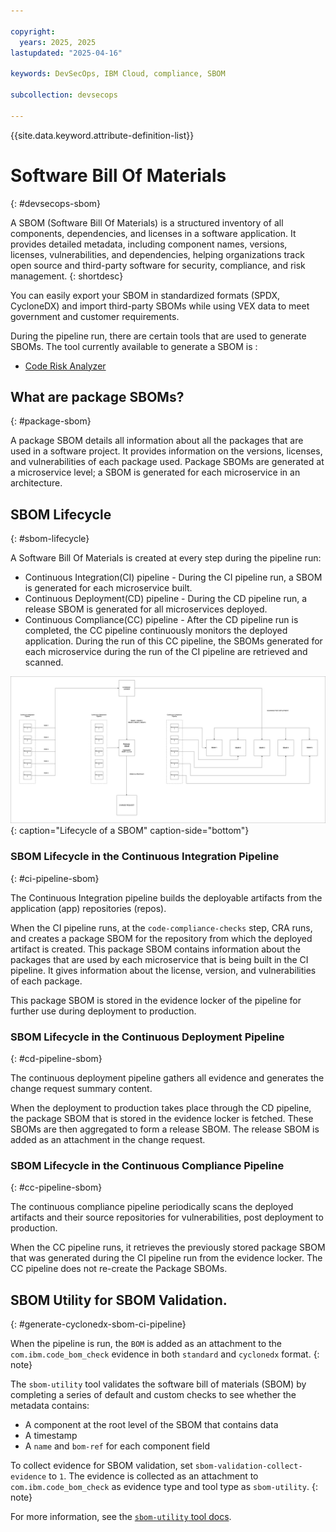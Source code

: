 ```yaml
---

copyright:
  years: 2025, 2025
lastupdated: "2025-04-16"

keywords: DevSecOps, IBM Cloud, compliance, SBOM

subcollection: devsecops

---
```


{{site.data.keyword.attribute-definition-list}}

# Software Bill Of Materials
{: #devsecops-sbom}

A SBOM (Software Bill Of Materials) is a structured inventory of all components, dependencies, and licenses in a software application. It provides detailed metadata, including component names, versions, licenses, vulnerabilities, and dependencies, helping organizations track open source and third-party software for security, compliance, and risk management.
{: shortdesc}

You can easily export your SBOM in standardized formats (SPDX, CycloneDX) and import third-party SBOMs while using VEX data to meet government and customer requirements.



During the pipeline run, there are certain tools that are used to generate SBOMs. The tool currently available to generate a SBOM is :

- [Code Risk Analyzer](/docs/devsecops?topic=devsecops-devsecops-cra-sbom-generate)

## What are package SBOMs?
{: #package-sbom}

A package SBOM details all information about all the packages that are used in a software project. It provides information on the versions, licenses, and vulnerabilities of each package used. Package SBOMs are generated at a microservice level; a SBOM is generated for each microservice in an architecture.

## SBOM Lifecycle
{: #sbom-lifecycle}

A Software Bill Of Materials is created at every step during the pipeline run: 

- Continuous Integration(CI) pipeline - During the CI pipeline run, a SBOM is generated for each microservice built. 
- Continuous Deployment(CD) pipeline - During the CD pipeline run, a release SBOM is generated for all microservices deployed.
- Continuous Compliance(CC) pipeline - After the CD pipeline run is completed, the CC pipeline continuously monitors the deployed application. During the run of this CC pipeline, the SBOMs generated for each microservice during the run of the CI pipeline are retrieved and scanned.

![Lifecycle of a SBOM](/images/sbom-lifecycle.png){: caption="Lifecycle of a SBOM" caption-side="bottom"}

### SBOM Lifecycle in the Continuous Integration Pipeline
{: #ci-pipeline-sbom}

The Continuous Integration pipeline builds the deployable artifacts from the application (app) repositories (repos). 

When the CI pipeline runs, at the `code-compliance-checks` step,  CRA runs, and creates a package SBOM for the repository from which the deployed artifact is created. This package SBOM contains information about the packages that are used by each microservice that is being built in the CI pipeline. It gives information about the license, version, and vulnerabilities of each package. 

This package SBOM is stored in the evidence locker of the pipeline for further use during deployment to production.

### SBOM Lifecycle in the Continuous Deployment Pipeline
{: #cd-pipeline-sbom}

The continuous deployment pipeline gathers all evidence and generates the change request summary content.

When the deployment to production takes place through the CD pipeline, the package SBOM that is stored in the evidence locker is fetched. These SBOMs are then aggregated to form a release SBOM. The release SBOM is added as an attachment in the change request.

### SBOM Lifecycle in the Continuous Compliance Pipeline
{: #cc-pipeline-sbom}

The continuous compliance pipeline periodically scans the deployed artifacts and their source repositories for vulnerabilities, post deployment to production. 

When the CC pipeline runs, it retrieves the previously stored package SBOM that was generated during the CI pipeline run from the evidence locker. The CC pipeline does not re-create the Package SBOMs. 

## SBOM Utility for SBOM Validation.
{: #generate-cyclonedx-sbom-ci-pipeline}

When the pipeline is run, the `BOM` is added as an attachment to the `com.ibm.code_bom_check` evidence in both `standard` and `cyclonedx` format.
{: note}

The `sbom-utility` tool validates the software bill of materials (SBOM) by completing a series of default and custom checks to see whether the metadata contains:

* A component at the root level of the SBOM that contains data
* A timestamp
* A `name` and `bom-ref` for each component field
    
To collect evidence for SBOM validation, set `sbom-validation-collect-evidence` to `1`. The evidence is collected as an attachment to `com.ibm.code_bom_check` as evidence type and tool type as `sbom-utility`. 
{: note}

For more information, see the [`sbom-utility` tool docs](https://github.com/CycloneDX/sbom-utility/blob/main/sbom-validation-tests.md). 
